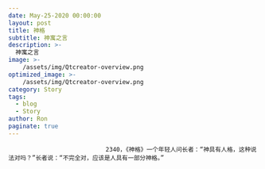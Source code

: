 ```yaml
---
date: May-25-2020 00:00:00
layout: post
title: 神格
subtitle: 神寓之言
description: >-
  神寓之言
image: >-
    /assets/img/Qtcreator-overview.png
optimized_image: >-
    /assets/img/Qtcreator-overview.png
category: Story
tags:
  - blog
  - Story
author: Ron
paginate: true
---
```


							　　2340，《神格》一个年轻人问长者：“神具有人格，这种说法对吗？”长者说：“不完全对，应该是人具有一部分神格。”
							
							
						
